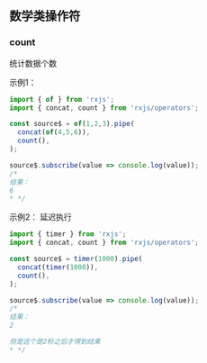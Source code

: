 ## 数学类操作符


### count
统计数据个数

示例1：                    
```typescript
import { of } from 'rxjs';
import { concat, count } from 'rxjs/operators';

const source$ = of(1,2,3).pipe(
  concat(of(4,5,6)),
  count(),
);

source$.subscribe(value => console.log(value));
/*
结果：         
6
* */
```


示例2： 延迟执行
```typescript
import { timer } from 'rxjs';
import { concat, count } from 'rxjs/operators';

const source$ = timer(1000).pipe(
  concat(timer(1000)),
  count(),
);

source$.subscribe(value => console.log(value));
/*
结果：
2

但是这个是2秒之后才得到结果
* */
```

